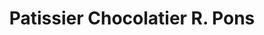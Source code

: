 ---
title: "Patissier Chocolatier R. Pons"
url: /usson-en-forez/patissier-chocolatier-r-pons/
shop: Konditorei
---